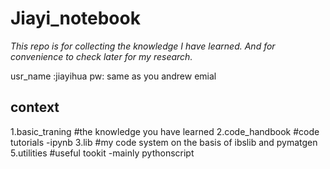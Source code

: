 # Jiayi_notebook
*This repo is for collecting the knowledge I have learned. And for convenience to check later for my research.*

usr_name :jiayihua
pw: same as you andrew emial

## context
 1.basic_traning   #the knowledge you have learned
 2.code_handbook  #code tutorials -ipynb
 3.lib    #my code system on the basis of ibslib and pymatgen
 5.utilities #useful tookit -mainly pythonscript







